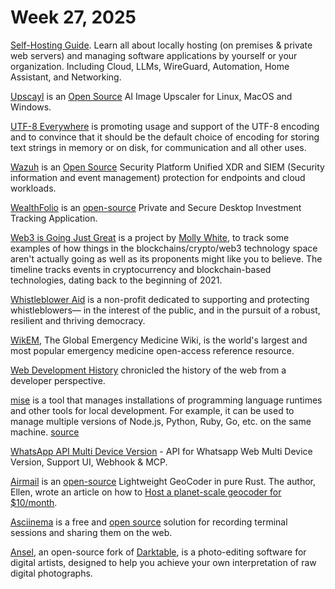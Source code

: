 # Week 27, 2025

[Self-Hosting Guide](https://github.com/mikeroyal/Self-Hosting-Guide). Learn all about locally hosting (on premises & private web servers) and managing software applications by yourself or your organization. Including Cloud, LLMs, WireGuard, Automation, Home Assistant, and Networking.

[Upscayl](https://upscayl.org) is an [Open Source](https://github.com/upscayl/upscayl) AI Image Upscaler for Linux, MacOS and Windows.

[UTF-8 Everywhere](https://utf8everywhere.org) is promoting usage and support of the UTF-8 encoding and to convince that it should be the default choice of encoding for storing text strings in memory or on disk, for communication and all other uses.

[Wazuh](https://wazuh.com) is an [Open Source](https://github.com/wazuh) Security Platform Unified XDR and SIEM (Security information and event management) protection for endpoints and cloud workloads.

[WealthFolio](https://wealthfolio.app) is an [open-source](https://github.com/afadil/wealthfolio) Private and Secure Desktop Investment Tracking Application.

[Web3 is Going Just Great](https://www.web3isgoinggreat.com) is a project by [Molly White](https://www.mollywhite.net), to track some examples of how things in the blockchains/crypto/web3 technology space aren't actually going as well as its proponents might like you to believe. The timeline tracks events in cryptocurrency and blockchain-based technologies, dating back to the beginning of 2021.

[Whistleblower Aid](https://whistlebloweraid.org) is a non-profit dedicated to supporting and protecting whistleblowers— in the interest of the public, and in the pursuit of a robust, resilient and thriving democracy. 

[WikEM](https://wikem.org/), The Global Emergency Medicine Wiki, is the world's largest and most popular emergency medicine open-access reference resource.

[Web Development History](https://webdevelopmenthistory.com/index/) chronicled the history of the web from a developer perspective.

[mise](https://mise.jdx.dev/) is a tool that manages installations of programming language runtimes and other tools for local development. For example, it can be used to manage multiple versions of Node.js, Python, Ruby, Go, etc. on the same machine. [source](https://github.com/jdx/mise)

[WhatsApp API Multi Device Version](https://github.com/aldinokemal/go-whatsapp-web-multidevice) - API for Whatsapp Web Multi Device Version, Support UI, Webhook & MCP.

[Airmail](https://airmail.rs) is an [open-source](https://github.com/ellenhp/airmail) Lightweight GeoCoder in pure Rust. The author, Ellen, wrote an article on how to [Host a planet-scale geocoder for $10/month](https://blog.ellenhp.me/host-a-planet-scale-geocoder-for-10-month).

[Asciinema](https://asciinema.org) is a free and [open source](https://github.com/asciinema/asciinema) solution for recording terminal sessions and sharing them on the web.

[Ansel](https://ansel.photos/), an open-source fork of [Darktable](https://www.darktable.org),  is a photo-editing software for digital artists, designed to help you achieve your own interpretation of raw digital photographs.


